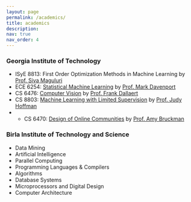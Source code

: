 ```yaml
---
layout: page
permalink: /academics/
title: academics
description:
nav: true
nav_order: 4
---
```


### Georgia Institute of Technology

- ISyE 8813: First Order Optimization Methods in Machine Learning by [Prof. Siva Maguluri](https://sites.google.com/site/sivatheja/)
- ECE  6254: [Statistical Machine Learning](https://mdav.ece.gatech.edu/ece-6254-spring2022/) by [Prof. Mark Davenport](https://mdav.ece.gatech.edu/)
- CS   6476: [Computer Vision](https://dellaert.github.io/21F-x476/) by [Prof. Frank Dallaert](https://dellaert.github.io/)
- CS   8803: [Machine Learning with Limited Supervision](https://sites.google.com/view/cs8803ls-fa2021) by [Prof. Judy Hoffman](https://faculty.cc.gatech.edu/~judy/)
- - CS 6470: [Design of Online Communities](https://faculty.cc.gatech.edu/~asb/teaching/oc/23/) by [Prof. Amy Bruckman](https://faculty.cc.gatech.edu/~asb/)


### Birla Institute of Technology and Science

- Data Mining
- Artificial Intelligence
- Parallel Computing
- Programming Languages & Compilers
- Algorithms
- Database Systems
- Microprocessors and Digital Design
- Computer Architecture
